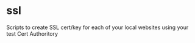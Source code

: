 # ssl
Scripts to create SSL cert/key for each of your local websites using your test Cert Authoritory
